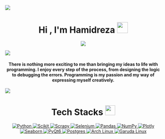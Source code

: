 <!--horizontal divider(gradiant)-->
<img src="https://user-images.githubusercontent.com/73097560/115834477-dbab4500-a447-11eb-908a-139a6edaec5c.gif">

<h1 align="center">      Hi , I'm Hamidreza <img src="https://media.giphy.com/media/hvRJCLFzcasrR4ia7z/giphy.gif" width="35"></h1>
<p align="center">
  <a href="https://github.com/DenverCoder1/readme-typing-svg"><img src="https://readme-typing-svg.herokuapp.com?lines=BioMedical+Informatics+Student;Machine+Learning+Engineer;DS%20|%20AI%20|%20ML%20Enthusiast;Always%20learning%20new%20things&center=true&width=500&height=50"></a>
</p>
<!--horizontal divider(gradiant)-->
<img src="https://user-images.githubusercontent.com/73097560/115834477-dbab4500-a447-11eb-908a-139a6edaec5c.gif">


<h4 align="center">There is nothing more exciting to me than bringing my ideas to life with programming. I enjoy every step of the process, from designing the logic to debugging the errors. Programming is my passion and my way of expressing myself creatively.</h4>
<be>
<!--horizontal divider(gradiant)-->
<img src="https://user-images.githubusercontent.com/73097560/115834477-dbab4500-a447-11eb-908a-139a6edaec5c.gif">
<div align="center">
<h1> Tech Stacks <img src = "https://media2.giphy.com/media/QssGEmpkyEOhBCb7e1/giphy.gif?cid=ecf05e47a0n3gi1bfqntqmob8g9aid1oyj2wr3ds3mg700bl&rid=giphy.gif" width = 32px> </h1>

   <a href="https://www.python.org" target="_blank">
    <img alt="Python" src="https://img.shields.io/badge/Python-3776AB?style=for-the-badge&logo=python&logoColor=white">
  </a>

   <a href="https://scikit-learn.org/" target="_blank">
    <img alt="Scikit" src="https://img.shields.io/badge/scikit_learn-F7931E?style=for-the-badge&logo=scikit-learn&logoColor=white">
  </a>

  <a href="https://scrapy.org/" target="_blank">
   <img alt="Scrapy" src="https://img.shields.io/badge/Scrapy-3776AB?style=for-the-badge&logo=scrapy&logoColor=white">
</a>

<a href="https://www.selenium.dev/" target="_blank">
  <img alt="Selenium" src="https://img.shields.io/badge/Selenium-43B02A?style=for-the-badge&logo=selenium&logoColor=white">
</a>


   <a href="https://pandas.pydata.org/" target="_blank">
    <img alt="Pandas" src="https://img.shields.io/badge/Pandas-2C2D72?style=for-the-badge&logo=pandas&logoColor=white">
  </a>

  <a href="https://numpy.org/" target="_blank">
   <img alt="NumPy" src="https://img.shields.io/badge/NumPy-013243?style=for-the-badge&logo=numpy&logoColor=white">
</a>

   <a href="https://plotly.com/" target="_blank">
    <img alt="Plotly" src="https://img.shields.io/badge/Plotly-239120?style=for-the-badge&logo=plotly&logoColor=white">
  </a>

  <a href="https://seaborn.pydata.org/" target="_blank">
   <img alt="Seaborn" src="https://img.shields.io/badge/Seaborn-3498db?style=for-the-badge&logo=seaborn&logoColor=white">
</a>

  <a href="https://riverbankcomputing.com/software/pyqt/" target="_blank">
   <img alt="PyQt6" src="https://img.shields.io/badge/PyQt6-41CD52?style=for-the-badge&logo=qt&logoColor=white">
</a>

   <a href="https://www.postgresql.org/" target="_blank">
    <img alt="Postgres" src="https://img.shields.io/badge/Postgres-316192?style=for-the-badge&logo=postgresql&logoColor=white"/>
  </a>

  <a href="https://archlinux.org/" target="_blank">
   <img alt="Arch Linux" src="https://img.shields.io/badge/Arch_Linux-1793D1?style=for-the-badge&logo=arch-linux&logoColor=white">
</a>

   <a href="https://garudalinux.org/" target="_blank">
    <img alt="Garuda Linux" src="https://img.shields.io/badge/Garuda_Linux-32b8c4?style=for-the-badge&logo=https://github.com/Hamidrz4/Hamidrz4/blob/main/Garuda.png&logoColor=white">
</a>
  
  

